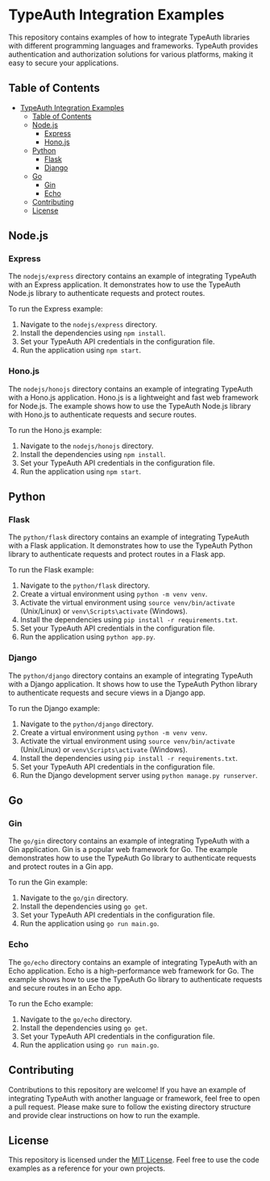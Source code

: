# TypeAuth Integration Examples

This repository contains examples of how to integrate TypeAuth libraries with different programming languages and frameworks. TypeAuth provides authentication and authorization solutions for various platforms, making it easy to secure your applications.

## Table of Contents

- [TypeAuth Integration Examples](#typeauth-integration-examples)
  - [Table of Contents](#table-of-contents)
  - [Node.js](#nodejs)
    - [Express](#express)
    - [Hono.js](#honojs)
  - [Python](#python)
    - [Flask](#flask)
    - [Django](#django)
  - [Go](#go)
    - [Gin](#gin)
    - [Echo](#echo)
  - [Contributing](#contributing)
  - [License](#license)

## Node.js

### Express

The `nodejs/express` directory contains an example of integrating TypeAuth with an Express application. It demonstrates how to use the TypeAuth Node.js library to authenticate requests and protect routes.

To run the Express example:

1. Navigate to the `nodejs/express` directory.
2. Install the dependencies using `npm install`.
3. Set your TypeAuth API credentials in the configuration file.
4. Run the application using `npm start`.

### Hono.js

The `nodejs/honojs` directory contains an example of integrating TypeAuth with a Hono.js application. Hono.js is a lightweight and fast web framework for Node.js. The example shows how to use the TypeAuth Node.js library with Hono.js to authenticate requests and secure routes.

To run the Hono.js example:

1. Navigate to the `nodejs/honojs` directory.
2. Install the dependencies using `npm install`.
3. Set your TypeAuth API credentials in the configuration file.
4. Run the application using `npm start`.

## Python

### Flask

The `python/flask` directory contains an example of integrating TypeAuth with a Flask application. It demonstrates how to use the TypeAuth Python library to authenticate requests and protect routes in a Flask app.

To run the Flask example:

1. Navigate to the `python/flask` directory.
2. Create a virtual environment using `python -m venv venv`.
3. Activate the virtual environment using `source venv/bin/activate` (Unix/Linux) or `venv\Scripts\activate` (Windows).
4. Install the dependencies using `pip install -r requirements.txt`.
5. Set your TypeAuth API credentials in the configuration file.
6. Run the application using `python app.py`.

### Django

The `python/django` directory contains an example of integrating TypeAuth with a Django application. It shows how to use the TypeAuth Python library to authenticate requests and secure views in a Django app.

To run the Django example:

1. Navigate to the `python/django` directory.
2. Create a virtual environment using `python -m venv venv`.
3. Activate the virtual environment using `source venv/bin/activate` (Unix/Linux) or `venv\Scripts\activate` (Windows).
4. Install the dependencies using `pip install -r requirements.txt`.
5. Set your TypeAuth API credentials in the configuration file.
6. Run the Django development server using `python manage.py runserver`.

## Go

### Gin

The `go/gin` directory contains an example of integrating TypeAuth with a Gin application. Gin is a popular web framework for Go. The example demonstrates how to use the TypeAuth Go library to authenticate requests and protect routes in a Gin app.

To run the Gin example:

1. Navigate to the `go/gin` directory.
2. Install the dependencies using `go get`.
3. Set your TypeAuth API credentials in the configuration file.
4. Run the application using `go run main.go`.

### Echo

The `go/echo` directory contains an example of integrating TypeAuth with an Echo application. Echo is a high-performance web framework for Go. The example shows how to use the TypeAuth Go library to authenticate requests and secure routes in an Echo app.

To run the Echo example:

1. Navigate to the `go/echo` directory.
2. Install the dependencies using `go get`.
3. Set your TypeAuth API credentials in the configuration file.
4. Run the application using `go run main.go`.

## Contributing

Contributions to this repository are welcome! If you have an example of integrating TypeAuth with another language or framework, feel free to open a pull request. Please make sure to follow the existing directory structure and provide clear instructions on how to run the example.

## License

This repository is licensed under the [MIT License](LICENSE). Feel free to use the code examples as a reference for your own projects.